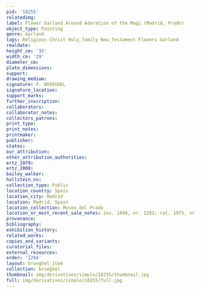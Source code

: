 ```yaml
---
pid: '18255'
relatedimg: 
label: Flower Garland Around Adoration of the Magi (Madrid, Prado)
object_type: Painting
genre: Garland
tags: Religious Christ Holy_family New_Testament Flowers Garland
realdate: 
height_cm: '35'
width_cm: '29'
diameter_cm: 
plate_dimensions: 
support: 
drawing_medium: 
signature: P. BRVEGHEL
signature_location: 
support_marks: 
further_inscription: 
collaborators: 
collaborator_notes: 
collectors_patrons: 
print_type: 
print_notes: 
printmaker: 
publisher: 
states: 
our_attribution: 
other_attribution_authorities: 
ertz_1979: 
ertz_2008: 
bailey_walker: 
hollstein_no: 
collection_type: Public
location_country: Spain
location_city: Madrid
location: Madrid, Spain
location_collection: Museo del Prado
location_or_most_recent_sale_notes: inv. 1849, nr. 1281; cat. 1975, nr. 1415
provenance: 
bibliography: 
exhibition_history: 
related_works: 
copies_and_variants: 
curatorial_files: 
external_resources: 
order: '1294'
layout: brueghel_item
collection: brueghel
thumbnail: img/derivatives/simple/18255/thumbnail.jpg
full: img/derivatives/simple/18255/full.jpg
---
```

